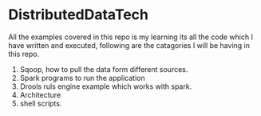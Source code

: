 # DistributedDataTech
  All the examples covered in this repo is my learning its all the code which I have written and executed, following are the catagories I will be having in this repo.
  1. Sqoop, how to pull the data form different sources.
  2. Spark programs to run the application
  3. Drools ruls engine example which works with spark.
  4. Architecture 
  5. shell scripts.
